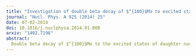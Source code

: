 ```yaml
---
title: "Investigation of double beta decay of $^{100}$Mo to excited states of $^{100}$Ru"
journal: "Nucl. Phys. A 925 (2014) 25"
date: 07-02-2014
doi: 10.1016/j.nuclphysa.2014.01.008
arxiv: "1402.7196"
abstract: 
  Double beta decay of $^{100}$Mo to the excited states of daughter nuclei has been studied using a 600 cm$^3$ low-background HPGe detector and an external source consisting of 2588 g of 97.5% enriched metallic  $^{100}$Mo, which was formerly inside the NEMO-3 detector and used for the NEMO-3 measurements of $^{100}$Mo. The half-life for the two-neutrino double beta decay of $^{100}$Mo to the excited $0_1^+$ state in $^{100}$Ru is measured to be $T_{1/2} = \left[7.5 \pm 0.6(\textrm{stat})\pm 0.6 (\textrm{syst})\right]\cdot 10^{20}$ yr. For other ($0\nu + 2 \nu$) transitions to the $2_1^+$, $2_2^+$, $0_2^+$, $2_3^+$ and $0_3^+$ levels in $^{100}$Ru, limits are obtained at the level of $~(0.25-1.1)\cdot 10^{22}$ yr.
---
```

